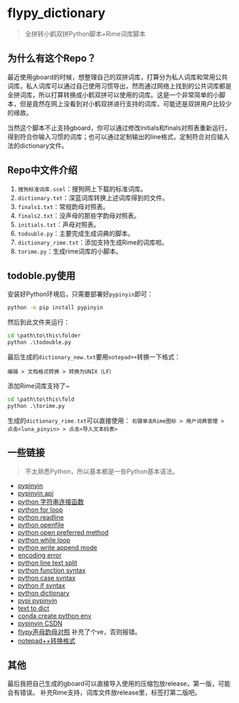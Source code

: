 # flypy_dictionary

>全拼转小鹤双拼Python脚本+Rime词库脚本

## 为什么有这个Repo？

最近使用gboard的时候，想整理自己的双拼词库，打算分为私人词库和常用公共词库，私人词库可以通过自己使用习惯导出，然而通过网络上找到的公共词库都是全拼词库，所以打算转换成小鹤双拼可以使用的词库。这是一个非常简单的小脚本，但是竟然在网上没看到对小鹤双拼进行支持的词库，可能还是双拼用户比较少的缘故。

当然这个脚本不止支持gboard，你可以通过修改initials和finals对照表重新运行，得到符合你输入习惯的词库；也可以通过定制输出的line格式，定制符合对应输入法的dictionary文件。

## Repo中文件介绍

1. `搜狗标准词库.scel`：搜狗网上下载的标准词库。
2. `dictionary.txt`：深蓝词库转换上述词库得到的文件。
3. `finals1.txt`：常规韵母对照表。
4. `finals2.txt`：没声母的那些字韵母对照表。
5. `initials.txt`：声母对照表。
6. `todouble.py`：主要完成生成词典的脚本。
7. `dictionary_rime.txt`：添加支持生成Rime的词库啦。
8. `torime.py`：生成rime词库的小脚本。

## todoble.py使用

安装好Python环境后，只需要部署好`pypinyin`即可：

```cmd
python -m pip install pypinyin
```

然后到此文件夹运行：
```cmd
cd \path\to\this\folder
python .\todouble.py
```

最后生成的`dictionary_new.txt`要用`notepad++`转换一下格式：

`编辑 > 文档格式转换 > 转换为UNIX（LF）`

添加Rime词库支持了~
```cmd
cd \path\to\this\fold
python .\torime.py
```

生成的`dictionary_rime.txt`可以直接使用：
`右键单击Rime图标 > 用户词典管理 > 点击<luna_pinyin> > 点击<导入文本码表>`

## 一些链接

> 不太熟悉Python，所以基本都是一些Python基本语法。

- [pypinyin](https://github.com/mozillazg/python-pinyin#id6)
- [pypinyin api](https://pypinyin.readthedocs.io/zh_CN/master/api.html)
- [python 字符串连接函数](https://python3-cookbook.readthedocs.io/zh_CN/latest/c02/p14_combine_and_concatenate_strings.html)
- [python for loop](https://www.w3schools.com/python/python_for_loops.asp)
- [python readline](https://www.runoob.com/python/file-readline.html)
- [python openfile](https://www.w3schools.com/python/python_file_open.asp)
- [python open preferred method](https://stackoverflow.com/questions/11555468/how-should-i-read-a-file-line-by-line-in-python)
- [python while loop](https://www.w3schools.com/python/python_while_loops.asp)
- [python write append mode](https://thispointer.com/how-to-append-text-or-lines-to-a-file-in-python/)
- [encoding error](https://blog.csdn.net/lqzdreamer/article/details/76549256)
- [python line text split](https://www.w3schools.com/python/ref_string_split.asp)
- [python function syntax](https://www.w3schools.com/python/python_functions.asp)
- [python case syntax](https://cloud.tencent.com/developer/article/1540890)
- [python if syntax](https://www.w3schools.com/python/python_conditions.asp)
- [python dictionary](https://www.runoob.com/python/python-dictionary.html)
- [pypi pypinyin](https://pypi.org/project/pypinyin/)
- [text to dict](https://devenum.com/how-to-convert-text-file-to-a-dictionary-in-python/)
- [conda create python env](https://blog.csdn.net/lyy14011305/article/details/59500819)
- [pypinyin CSDN](https://cuiqingcai.com/6519.html)
- [flypy声母韵母对照](https://www.douban.com/note/720180447/?_i=01764579blmLOJ,01926889blmLOJ)  补充了个ve，否则报错。
- [notepad++转换格式](http://shouce.jb51.net/notepad_book/npp_func_windows_unix_mac.html)

## 其他

最后我把自己生成的gboard可以直接导入使用的压缩包放release，第一版，可能会有错误。
补充Rime支持，词库文件放release里，标签打第二版吧。

